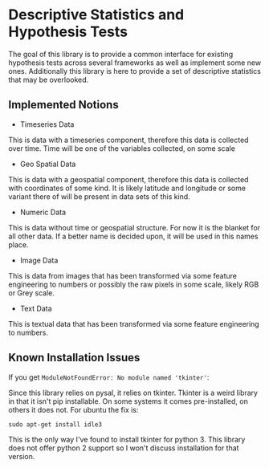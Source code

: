 # Descriptive Statistics and Hypothesis Tests

The goal of this library is to provide a common interface for existing hypothesis tests across several frameworks as well as implement some new ones.  Additionally this library is here to provide a set of descriptive statistics that may be overlooked.

## Implemented Notions

* Timeseries Data

This is data with a timeseries component, therefore this data is collected over time.  Time will be one of the variables collected, on some scale

* Geo Spatial Data

This is data with a geospatial component, therefore this data is collected with coordinates of some kind.  It is likely latitude and longitude or some variant there of will be present in data sets of this kind.

* Numeric Data 

This is data without time or geospatial structure.  For now it is the blanket for all other data.  If a better name is decided upon, it will be used in this names place.

* Image Data

This is data from images that has been transformed via some feature engineering to numbers or possibly the raw pixels in some scale, likely RGB or Grey scale.

* Text Data

This is textual data that has been transformed via some feature engineering to numbers.


## Known Installation Issues

If you get `ModuleNotFoundError: No module named 'tkinter'`:

Since this library relies on pysal, it relies on tkinter.  Tkinter is a weird library in that it isn't pip installable.  On some systems it comes pre-installed, on others it does not.  For ubuntu the fix is:

`sudo apt-get install idle3`

This is the only way I've found to install tkinter for python 3.  This library does not offer python 2 support so I won't discuss installation for that version.

